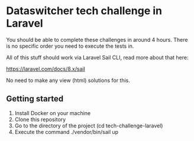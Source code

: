 # Dataswitcher tech challenge in Laravel

You should be able to complete these challenges in around 4 hours. There is no specific order you need to execute the tests in.

All of this stuff should work via Laravel Sail CLI, read more about that here:

https://laravel.com/docs/8.x/sail

No need to make any view (html) solutions for this.

## Getting started

1. Install Docker on your machine
2. Clone this repository
3. Go to the directory of the project (cd tech-challenge-laravel)
4. Execute the command ./vendor/bin/sail up


